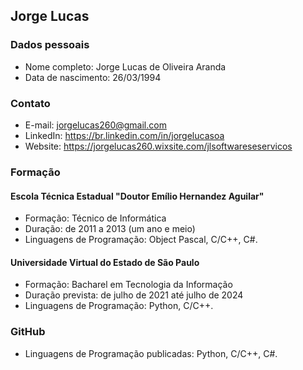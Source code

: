 ## Jorge Lucas

### Dados pessoais
* Nome completo: Jorge Lucas de Oliveira Aranda
* Data de nascimento: 26/03/1994

### Contato
* E-mail: jorgelucas260@gmail.com
* LinkedIn: https://br.linkedin.com/in/jorgelucasoa
* Website: https://jorgelucas260.wixsite.com/jlsoftwareseservicos

### Formação

#### Escola Técnica Estadual "Doutor Emílio Hernandez Aguilar" 
* Formação: Técnico de Informática
* Duração: de 2011 a 2013 (um ano e meio)
* Linguagens de Programação: Object Pascal, C/C++, C#.

#### Universidade Virtual do Estado de São Paulo 
* Formação: Bacharel em Tecnologia da Informação
* Duração prevista: de julho de 2021 até julho de 2024
* Linguagens de Programação: Python, C/C++.

### GitHub

* Linguagens de Programação publicadas: Python, C/C++, C#.
